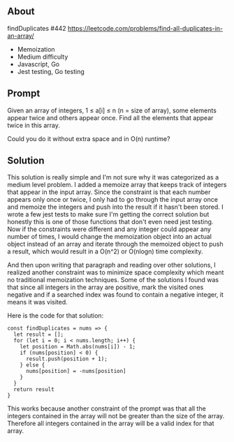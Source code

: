 ## About

findDuplicates #442 https://leetcode.com/problems/find-all-duplicates-in-an-array/
  - Memoization
  - Medium difficulty
  - Javascript, Go
  - Jest testing, Go testing


## Prompt

Given an array of integers, 1 ≤ a[i] ≤ n (n = size of array),
some elements appear twice and others appear once.
Find all the elements that appear twice in this array.

Could you do it without extra space and in O(n) runtime?

## Solution

This solution is really simple and I'm not sure why it was categorized as a medium level problem.
I added a memoize array that keeps track of integers that appear in the input array. Since the 
constraint is that each number appears only once or twice, I only had to go through the input
array once and memoize the integers and push into the result if it hasn't been stored. I wrote
a few jest tests to make sure I'm getting the correct solution but honestly this is one of those
functions that don't even need jest testing. Now if the constraints were different and any integer
could appear any number of times, I would change the memoization object into an actual object instead
of an array and iterate through the memoized object to push a result, which would result in a O(n^2)
or O(nlogn) time complexity.

And then upon writing that paragraph and reading over other solutions, I realized another constraint
was to minimize space complexity which meant no traditional memoization techniques. Some of the
solutions I found was that since all integers in the array are positive, mark the visited ones negative
and if a searched index was found to contain a negative integer, it means it was visited.

Here is the code for that solution:

```
const findDuplicates = nums => {
  let result = [];
  for (let i = 0; i < nums.length; i++) {
    let position = Math.abs(nums[i]) - 1;
    if (nums[position] < 0) {
      result.push(position + 1);
    } else {
      nums[position] = -nums[position]
    }
  }
  return result
}
```

This works because another constraint of the prompt was that all the integers contained in the array
will not be greater than the size of the array. Therefore all integers contained in the array
will be a valid index for that array.
